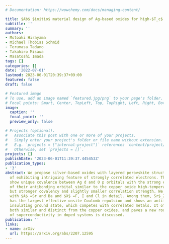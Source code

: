 ```yaml
---
# Documentation: https://wowchemy.com/docs/managing-content/

title: $Ab$ $initio$ material design of Ag-based oxides for high-$T_c$ superconductor
subtitle: ''
summary: ''
authors:
- Motoaki Hirayama
- Michael Thobias Schmid
- Terumasa Tadano
- Takahiro Misawa
- Masatoshi Imada
tags: []
categories: []
date: '2022-07-01'
lastmod: 2023-06-01T20:39:37+09:00
featured: false
draft: false

# Featured image
# To use, add an image named `featured.jpg/png` to your page's folder.
# Focal points: Smart, Center, TopLeft, Top, TopRight, Left, Right, BottomLeft, Bottom, BottomRight.
image:
  caption: ''
  focal_point: ''
  preview_only: false

# Projects (optional).
#   Associate this post with one or more of your projects.
#   Simply enter your project's folder or file name without extension.
#   E.g. `projects = ["internal-project"]` references `content/project/deep-learning/index.md`.
#   Otherwise, set `projects = []`.
projects: []
publishDate: '2023-06-01T11:39:37.445453Z'
publication_types:
- '3'
abstract: We propose silver-based oxides with layered perovskite structure as candidates
  of exhibiting intriguing feature of strongly correlated electrons. The compounds
  show unique covalence between Ag d and O p orbitals with the strong electron correlation
  of their antibonding orbital similar to the copper oxide high-temperature superconductors,
  but stronger covalency and slightly smaller correlation strength. We examine $A_2$AgO$_2X_2$
  with $A$ =Sr and Ba and $X$ =F, I and Cl in detail. Among them, Sr$_2$AgO$_2$F$_2$
  has the largest effective onsite Coulomb repulsion and shows an antiferromagnetic
  insulating ground state, which competes with correlated metals. It offers features
  both similar and distinct from the copper oxides, and paves a new route. The possibility
  of superconductivity in doped systems is discussed.
publication: ''
links:
- name: arXiv
  url: https://arxiv.org/abs/2207.12595
---
```

